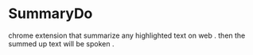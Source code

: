# SummaryDo
chrome extension that summarize any highlighted text  on web . then the summed up text will be spoken . 
